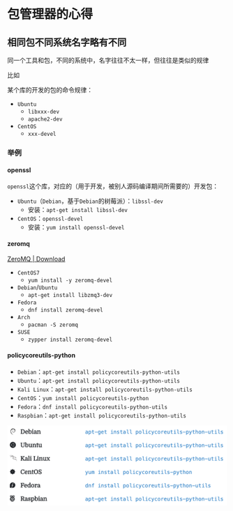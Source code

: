 
# 包管理器的心得

## 相同包不同系统名字略有不同

同一个工具和包，不同的系统中，名字往往不太一样，但往往是类似的规律

比如

某个库的开发的包的命令规律：

* `Ubuntu`
  * `libxxx-dev`
  * `apache2-dev`
* `CentOS`
  * `xxx-devel`

### 举例

#### openssl

`openssl`这个库，对应的（用于开发，被别人源码编译期间所需要的）开发包：

* `Ubuntu`（`Debian`，基于`Debian`的树莓派）：`libssl-dev`
  * 安装：`apt-get install libssl-dev`
* `CentOS`：`openssl-devel`
  * 安装：`yum install openssl-devel`

#### zeromq

[ZeroMQ | Download](https://zeromq.org/download/#osx)

* `CentOS7`
  * `yum install -y zeromq-devel`
* `Debian`/`Ubuntu`
  * `apt-get install libzmq3-dev`
* `Fedora`
  * `dnf install zeromq-devel`
* `Arch`
  * `pacman -S zeromq`
* `SUSE`
  * `zypper install zeromq-devel`

#### policycoreutils-python

* `Debian`：`apt-get install policycoreutils-python-utils`
* `Ubuntu`：`apt-get install policycoreutils-python-utils`
* `Kali Linux`：`apt-get install policycoreutils-python-utils`
* `CentOS`：`yum install policycoreutils-python`
* `Fedora`：`dnf install policycoreutils-python-utils`
* `Raspbian`：`apt-get install policycoreutils-python-utils`

![policycoreutils_python_install](../../assets/img/policycoreutils_python_install.png)
